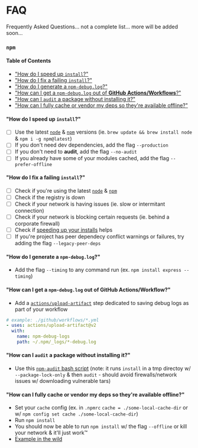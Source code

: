 # FAQ
Frequently Asked Questions... not a complete list... more will be added soon...

### `npm`

#### Table of Contents
- ["How do I speed up `install`?"](#speed)
- ["How do I fix a failing `install`?"](#failing)
- ["How do I generate a `npm-debug.log`?"](#debug)
- ["How can I get a `npm-debug.log` out of **GitHub Actions/Workflows**?"](#actions)
- ["How can I `audit` a package without installing it?"](#audit-no-install)
- ["How can I fully cache or vendor my deps so they're available offline?"](#vendor-deps)

#### <a name="speed"></a>"How do I speed up `install`?"

- [ ] Use the latest [`node`]() & [`npm`]() versions (ie. `brew update && brew install node` & `npm i -g npm@latest`)
- [ ] If you don't need dev dependencies, add the flag `--production`
- [ ] If you don't need to **audit**, add the flag `--no-audit`
- [ ] If you already have some of your modules cached, add the flag `--prefer-offline`

#### <a name="failing"></a>"How do I fix a failing `install`?"

- [ ] Check if you're using the latest [`node`]() & [`npm`]()
- [ ] Check if the registry is down
- [ ] Check if your network is having issues (ie. slow or intermitant connection)
- [ ] Check if your network is blocking certain requests (ie. behind a corporate firewall)
- [ ] Check if [speeding up your installs]() helps
- [ ] If you're project has peer dependecy conflict warnings or failures, try adding the flag `--legacy-peer-deps`

#### <a name="debug"></a>"How do I generate a `npm-debug.log`?"

- Add the flag `--timing` to any command run (ex. `npm install express --timing`)

#### <a name="actions"></a>"How can I get a `npm-debug.log` out of GitHub Actions/Workflow?"

- Add a [`actions/upload-artifact`](https://github.com/actions/upload-artifact) step dedicated to saving debug logs as part of your workflow

```yaml
# example: ./github/workflows/*.yml
- uses: actions/upload-artifact@v2
  with:
    name: npm-debug-logs
    path: ~/.npm/_logs/*-debug.log
```

#### <a name="audit-no-install"></a>"How can I `audit` a package without installing it?"

- Use this [`npm-audit` bash script](https://gist.github.com/darcyclarke/6d9e9de555997e9aa9fe828fe1fdef7d) (note: it runs `install` in a tmp directoy w/ `--package-lock-only` & then `audit` - should avoid firewalls/network issues w/ downloading vulnerable tars)

#### <a name="vendor-deps"></a>"How can I fully cache or vendor my deps so they're available offline?"

- Set your `cache` config (ex. in `.npmrc` `cache = ./some-local-cache-dir` or w/ `npm config set cache ./some-local-cache-dir`)
- Run `npm install`
- You should now be able to run `npm install` w/ the flag `--offline` or kill your network & it'll just work™️
- [Example in the wild](https://github.com/darcyclarke/npm-offline-cache)
